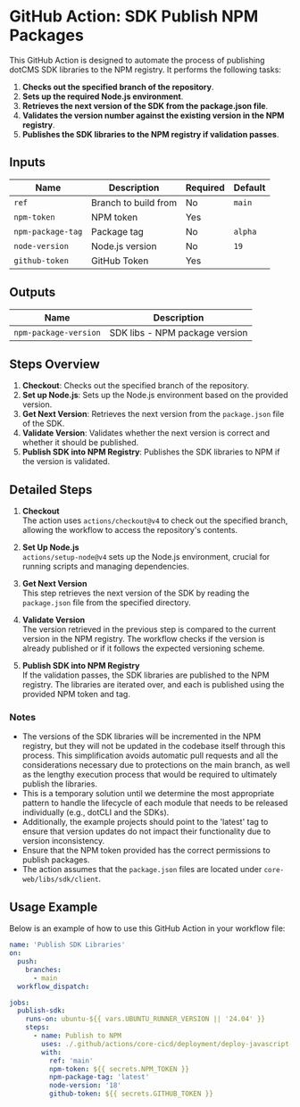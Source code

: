 # GitHub Action: SDK Publish NPM Packages

This GitHub Action is designed to automate the process of publishing dotCMS SDK libraries to the NPM registry. It performs the following tasks:

1. **Checks out the specified branch of the repository**.
2. **Sets up the required Node.js environment**.
3. **Retrieves the next version of the SDK from the package.json file**.
4. **Validates the version number against the existing version in the NPM registry**.
5. **Publishes the SDK libraries to the NPM registry if validation passes**.

## Inputs

| Name             | Description                       | Required | Default |
|------------------|-----------------------------------|----------|---------|
| `ref`            | Branch to build from              | No       | `main`|
| `npm-token`      | NPM token                         | Yes      |         |
| `npm-package-tag`| Package tag                       | No       | `alpha` |
| `node-version`   | Node.js version                   | No       | `19`    |
| `github-token`   | GitHub Token                      | Yes      |         |

## Outputs

| Name                 | Description                           |
|----------------------|---------------------------------------|
| `npm-package-version`| SDK libs - NPM package version        |

## Steps Overview

1. **Checkout**: Checks out the specified branch of the repository.
2. **Set up Node.js**: Sets up the Node.js environment based on the provided version.
3. **Get Next Version**: Retrieves the next version from the `package.json` file of the SDK.
4. **Validate Version**: Validates whether the next version is correct and whether it should be published.
5. **Publish SDK into NPM Registry**: Publishes the SDK libraries to NPM if the version is validated.

## Detailed Steps

1. **Checkout**  
   The action uses `actions/checkout@v4` to check out the specified branch, allowing the workflow to access the repository's contents.

2. **Set Up Node.js**  
   `actions/setup-node@v4` sets up the Node.js environment, crucial for running scripts and managing dependencies.

3. **Get Next Version**  
   This step retrieves the next version of the SDK by reading the `package.json` file from the specified directory.

4. **Validate Version**  
   The version retrieved in the previous step is compared to the current version in the NPM registry. The workflow checks if the version is already published or if it follows the expected versioning scheme.

5. **Publish SDK into NPM Registry**  
   If the validation passes, the SDK libraries are published to the NPM registry. The libraries are iterated over, and each is published using the provided NPM token and tag.

### Notes

- The versions of the SDK libraries will be incremented in the NPM registry, but they will not be updated in the codebase itself through this process. This simplification avoids automatic pull requests and all the considerations necessary due to protections on the main branch, as well as the lengthy execution process that would be required to ultimately publish the libraries.
- This is a temporary solution until we determine the most appropriate pattern to handle the lifecycle of each module that needs to be released individually (e.g., dotCLI and the SDKs).
- Additionally, the example projects should point to the 'latest' tag to ensure that version updates do not impact their functionality due to version inconsistency.
- Ensure that the NPM token provided has the correct permissions to publish packages.
- The action assumes that the `package.json` files are located under `core-web/libs/sdk/client`.

## Usage Example

Below is an example of how to use this GitHub Action in your workflow file:

```yaml
name: 'Publish SDK Libraries'
on:
  push:
    branches:
      - main
  workflow_dispatch:

jobs:
  publish-sdk:
    runs-on: ubuntu-${{ vars.UBUNTU_RUNNER_VERSION || '24.04' }}
    steps:
      - name: Publish to NPM
        uses: ./.github/actions/core-cicd/deployment/deploy-javascript-sdk
        with:
          ref: 'main'
          npm-token: ${{ secrets.NPM_TOKEN }}
          npm-package-tag: 'latest'
          node-version: '18'
          github-token: ${{ secrets.GITHUB_TOKEN }}
```